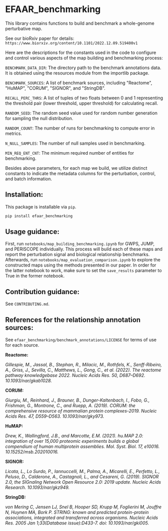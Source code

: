 # EFAAR_benchmarking

This library contains functions to build and benchmark a whole-genome perturbative map.

See our bioRxiv paper for details: `https://www.biorxiv.org/content/10.1101/2022.12.09.519400v1`

Here are the descriptions for the constants used in the code to configure and control various aspects of the map building and benchmarking process:

`BENCHMARK_DATA_DIR`: The directory path to the benchmark annotations data. It is obtained using the resources module from the importlib package.

`BENCHMARK_SOURCES`: A list of benchmark sources, including "Reactome", "HuMAP", "CORUM", "SIGNOR", and "StringDB".

`RECALL_PERC_THRS`: A list of tuples of two floats between 0 and 1 representing the threshold pair (lower threshold, upper threshold) for calculating recall.

`RANDOM_SEED`: The random seed value used for random number generation for sampling the null distribution.

`RANDOM_COUNT`: The number of runs for benchmarking to compute error in metrics.

`N_NULL_SAMPLES`: The number of null samples used in benchmarking.

`MIN_REQ_ENT_CNT`: The minimum required number of entities for benchmarking.

Besides above parameters, for each map we build, we utilize distinct constants to indicate the metadata columns for the perturbation, control, and batch information.

## Installation:

This package is installable via `pip`.

```bash
pip install efaar_benchmarking
```

## Usage guidance:

First, run `notebooks/map_building_benchmarking.ipynb` for GWPS, JUMP, and PERISCOPE individually. This process will build each of these maps and report the perturbation signal and biological relationship benchmarks. Afterwards, run `notebooks/map_evaluation_comparison.ipynb` to explore the constructed maps using the methods presented in our paper. In order for the latter notebook to work, make sure to set the `save_results` parameter to True in the former notebook.

## Contribution guidance:

See `CONTRIBUTING.md`.

## References for the relationship annotation sources:

See `efaar_benchmarking/benchmark_annotations/LICENSE` for terms of use for each source.

**Reactome:**

_Gillespie, M., Jassal, B., Stephan, R., Milacic, M., Rothfels, K., Senff-Ribeiro, A., Griss, J., Sevilla, C., Matthews, L., Gong, C., et al. (2022). The reactome pathway knowledgebase 2022. Nucleic Acids Res. 50, D687–D692. 10.1093/nar/gkab1028._

**CORUM:**

_Giurgiu, M., Reinhard, J., Brauner, B., Dunger-Kaltenbach, I., Fobo, G., Frishman, G., Montrone, C., and Ruepp, A. (2019). CORUM: the comprehensive resource of mammalian protein complexes-2019. Nucleic Acids Res. 47, D559–D563. 10.1093/nar/gky973._

**HuMAP:**

_Drew, K., Wallingford, J.B., and Marcotte, E.M. (2021). hu.MAP 2.0: integration of over 15,000 proteomic experiments builds a global compendium of human multiprotein assemblies. Mol. Syst. Biol. 17, e10016. 10.15252/msb.202010016._

**SIGNOR:**

_Licata, L., Lo Surdo, P., Iannuccelli, M., Palma, A., Micarelli, E., Perfetto, L., Peluso, D., Calderone, A., Castagnoli, L., and Cesareni, G. (2019). SIGNOR 2.0, the SIGnaling Network Open Resource 2.0: 2019 update. Nucleic Acids Research. 10.1093/nar/gkz949._

**StringDB:**

_von Mering C, Jensen LJ, Snel B, Hooper SD, Krupp M, Foglierini M, Jouffre N, Huynen MA, Bork P. STRING: known and predicted protein-protein associations, integrated and transferred across organisms. Nucleic Acids Res. 2005 Jan 1;33(Database issue):D433-7. doi: 10.1093/nar/gki005._
